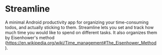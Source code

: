 # Streamline

A minimal Android productivity app for organizing your time-consuming todos, and actually sticking to them. 
Streamline lets you set and track how much time you would like to spend on different tasks. It also organizes them by Eisenhower's method
(https://en.wikipedia.org/wiki/Time_management#The_Eisenhower_Method).

